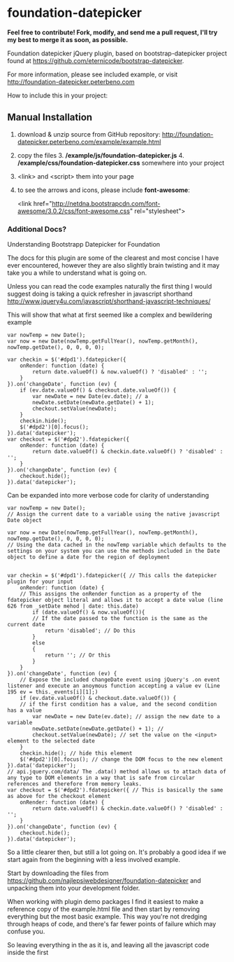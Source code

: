 foundation-datepicker
=====================

**Feel free to contribute! Fork, modify, and send me a pull request, I'll try my best to merge it as soon, as possible.**


Foundation datepicker jQuery plugin, based on bootstrap-datepicker project found at https://github.com/eternicode/bootstrap-datepicker.

For more information, please see included example, or visit http://foundation-datepicker.peterbeno.com

How to include this in your project:

Manual Installation
-------------------

1. download & unzip source from GitHub repository:
http://foundation-datepicker.peterbeno.com/example/example.html

2. copy the files
    3. **/example/js/foundation-datepicker.js**
    4.  **/example/css/foundation-datepicker.css**
        somewhere into your project 

3. &lt;link&gt; and &lt;script&gt; them into your page 

4. to see the arrows and icons, please include **font-awesome**:

    &lt;link href=&quot;http://netdna.bootstrapcdn.com/font-awesome/3.0.2/css/font-awesome.css&quot; rel=&quot;stylesheet&quot;&gt;
	
### Additional Docs? ###

Understanding Bootstrapp Datepicker for Foundation

The docs for this plugin are some of the clearest and most concise I have ever encountered, however they are also slightly brain twisting and it may take you a while to understand what is going on.

Unless you can read the code examples naturally the first thing I would suggest doing is taking a quick refresher in javascript shorthand http://www.jquery4u.com/javascript/shorthand-javascript-techniques/

This will show that what at first seemed like a complex and bewildering example

    var nowTemp = new Date();
    var now = new Date(nowTemp.getFullYear(), nowTemp.getMonth(), nowTemp.getDate(), 0, 0, 0, 0);
 
    var checkin = $('#dpd1').fdatepicker({
        onRender: function (date) {
            return date.valueOf() & now.valueOf() ? 'disabled' : '';
        }
    }).on('changeDate', function (ev) {
        if (ev.date.valueOf() & checkout.date.valueOf()) {
            var newDate = new Date(ev.date); // a
            newDate.setDate(newDate.getDate() + 1);
            checkout.setValue(newDate);
        }
        checkin.hide();
        $('#dpd2')[0].focus();
    }).data('datepicker');
    var checkout = $('#dpd2').fdatepicker({
        onRender: function (date) {
            return date.valueOf() & checkin.date.valueOf() ? 'disabled' : '';
        }
    }).on('changeDate', function (ev) {
        checkout.hide();
    }).data('datepicker');

Can be expanded into more verbose code for clarity of understanding

	var nowTemp = new Date(); 
	// Assign the current date to a variable using the native javascript Date object

    var now = new Date(nowTemp.getFullYear(), nowTemp.getMonth(), nowTemp.getDate(), 0, 0, 0, 0);
    // Using the data cached in the nowTemp variable which defaults to the settings on your system you can use the methods included in the Date object to define a date for the region of deployment

 
    var checkin = $('#dpd1').fdatepicker({ // This calls the datepicker plugin for your input
        onRender: function (date) { 
        // This assigns the onRender function as a property of the fdatepicker object literal and allows it to accept a date value (line 626 from _setDate mehod | date: this.date)
            if (date.valueOf() & now.valueOf()){ 
            // If the date passed to the function is the same as the current date
            	return 'disabled'; // Do this
            } 
            else 
            {
            	return ''; // Or this
            }
        }
    }).on('changeDate', function (ev) { 
    	// Expose the included changeDate event using jQuery's .on event listener and execute an anoymous function accepting a value ev (Line 195 ev = this._events[i][1];)
        if (ev.date.valueOf() & checkout.date.valueOf()) {
        // if the first condition has a value, and the second condition has a value
            var newDate = new Date(ev.date); // assign the new date to a variable
            newDate.setDate(newDate.getDate() + 1); // 
            checkout.setValue(newDate); // set the value on the <input> element to the selected date
        }
        checkin.hide(); // hide this element
        $('#dpd2')[0].focus(); // change the DOM focus to the new element
    }).data('datepicker'); 
    // api.jquery.com/data/‎ The .data() method allows us to attach data of any type to DOM elements in a way that is safe from circular references and therefore from memory leaks.
    var checkout = $('#dpd2').fdatepicker({ // This is basically the same as above for the checkout element
        onRender: function (date) {
            return date.valueOf() & checkin.date.valueOf() ? 'disabled' : '';
        }
    }).on('changeDate', function (ev) {
        checkout.hide();
    }).data('datepicker');

So a little clearer then, but still a lot going on. It's probably a good idea if we start again from the beginning with a less involved example.

Start by downloading the files from https://github.com/najlepsiwebdesigner/foundation-datepicker and unpacking them into your development folder.

When working with plugin demo packages I find it easiest to make a reference copy of the example.html file and then start by removing everything but the most basic example. This way you're not dredging through heaps of code, and there's far fewer points of failure which may confuse you.

So leaving everything in the <head> as it is, and leaving all the javascript code inside the first <script> tag as is (your console will tell you if theres an error and there is no point in duplicating work) you can safely remove the last <script> tag which contains a tracking script for page views and all the boilerplate html until all you are left with is

<p>Attached to a field with the format specified via options.</p>
<div class="panel">
    <input type="text" class="span2" value="02-16-2012" id="dp1">
</div>

$(function () { 
// This is jQuery shorthand to ensure your script runs after the page is loaded

    $('#dp1').fdatepicker({
        format: 'mm-dd-yyyy'
    });
});

Here we can see the id on the input matches the DOM element selector to which the fdatepicker plugin is called upon using the format option. Im not in America so the first thing I could do would be to change format: dd-mm-yyyy and correct the dates for my region. Also because I plan to use this for a simple javascript based hotel booking system I can also remove the value attribute from the input element.

Most of the other example options are not relevant to our project so we can safely skip to the disabling form fields section as this will be the bare minimum functionality our users will expect to see from this feature.

So after careful evaluation we find out original look at the docs contained a few mistakes caused by the incorrect rendering of ascii elements on the page. The correct expanded code looks like

$(function () {
				console.log('this');
				var nowTemp = new Date(); 
	// Assign the current date to a variable using the native javascript Date object

    var now = new Date(nowTemp.getFullYear(), nowTemp.getMonth(), nowTemp.getDate(), 0, 0, 0, 0);
    // Using the data cached in the nowTemp which defaults to the settings on your system you can use the methods included in the Date object to define a date for the region of deployment

 
    var checkin = $('#dp4').fdatepicker({ // This calls the datepicker plugin for your input
        onRender: function (date) { 
        // This assigns the onRender function as a property of the fdatepicker object literal and allows it to accept a date value (line 626 from _setDate mehod | date: this.date)
            if (date.valueOf() == now.valueOf()){ 
            // If the date passed to the function is the same as the current date
            	return 'disabled'; // Do this
            } 
            else 
            {
            	return ''; // Or this
            }
        }
    }).on('changeDate', function (ev) { 
    	// Expose the included changeDate event using jQuery's .on event listener and execute an anoymous function accepting a value ev (Line 195 ev = this._events[i][1];)
        if (ev.date.valueOf() & checkin.date.valueOf()) {
        // if the first condition has a value, and the second condition has a value
            var newDate = new Date(ev.date); // assign the new date to a variable
            newDate.setDate(newDate.getDate() + 1); // 
            checkin.setValue(newDate); // set the value on the <input> element to the selected date
        }
        checkin.hide(); // hide this element
        $('#dp5')[0].focus(); // change the DOM focus to the new element
    }).data('datepicker'); 
    // api.jquery.com/data/‎ The .data() method allows us to attach data of any type to DOM elements in a way that is safe from circular references and therefore from memory leaks.
    var checkout = $('#dp5').fdatepicker({ // This is basically the same as above for the checkout element
        onRender: function (date) {
            return date.valueOf() < checkin.date.valueOf() ? 'disabled' : '';
        }
    }).on('changeDate', function (ev) {
        checkout.hide();
    }).data('datepicker');
				
			});



Reference Material
Installing the package manager in Sublime Text https://sublime.wbond.net/
Getting up and running with LESS http://tech.diaslopes.com/?p=112
This just makes everything so much more fun http://emmet.io/download/










